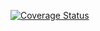 
[![Coverage Status](https://coveralls.io/repos/github/OpenMAVN/MAVN.Service.Staking/badge.svg?branch=master)](https://coveralls.io/github/OpenMAVN/MAVN.Service.Staking?branch=master)